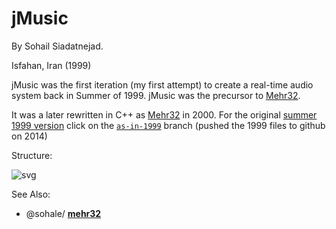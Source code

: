 # jMusic
By Sohail Siadatnejad.

Isfahan, Iran (1999)

jMusic was the first iteration (my first attempt) to create a real-time audio system back in Summer of 1999. jMusic was the precursor to [Mehr32](https://github.com/sohale/mehr32).

It was a later rewritten in C++ as [Mehr32](https://github.com/sohale/mehr32) in 2000.
For the original [summer 1999 version](https://github.com/sohale/jMusic/tree/as-in-1999) click on the [`as-in-1999`](https://github.com/sohale/jMusic/tree/as-in-1999) branch (pushed the 1999 files to github on 2014)

Structure:
<!-- https://docs.google.com/presentation/d/1g1bCBDmHZhPk7cXdbi13iPy7Bf795LBN8tILLNhgtpI/edit?usp=sharing -->

![svg]( https://drive.google.com/uc?export=view&id=1g1bCBDmHZhPk7cXdbi13iPy7Bf795LBN8tILLNhgtpI   "jMusic classes)" )

See Also:
* @sohale/ **[mehr32](https://github.com/sohale/mehr32)**

